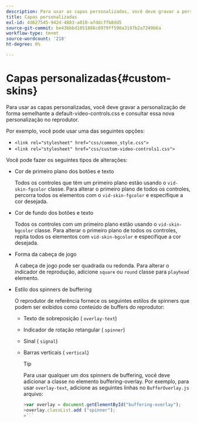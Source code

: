 ```yaml
---
description: Para usar as capas personalizadas, você deve gravar a personalização de forma semelhante a default-video-controls.css e consultar essa nova personalização no reprodutor.
title: Capas personalizadas
exl-id: 4d627545-942d-4883-a010-afddcffb8dd5
source-git-commit: be43bbbd1051886c8979ff590a3197b2a7249b6a
workflow-type: tm+mt
source-wordcount: '218'
ht-degree: 0%

---
```


# Capas personalizadas{#custom-skins}

Para usar as capas personalizadas, você deve gravar a personalização de forma semelhante a default-video-controls.css e consultar essa nova personalização no reprodutor.

Por exemplo, você pode usar uma das seguintes opções:

* `<link rel="stylesheet" href="css/common_style.css">`
* `<link rel="stylesheet" href="css/custom-video-controls1.css">`

Você pode fazer os seguintes tipos de alterações:

* Cor de primeiro plano dos botões e texto

   Todos os controles que têm um primeiro plano estão usando o `vid-skin-fgcolor` classe. Para alterar o primeiro plano de todos os controles, percorra todos os elementos com o `vid-skin-fgcolor` e especifique a cor desejada.
* Cor de fundo dos botões e texto

   Todos os controles com um primeiro plano estão usando o `vid-skin-bgcolor` classe. Para alterar o primeiro plano de todos os controles, repita todos os elementos com `vid-skin-bgcolor` e especifique a cor desejada.
* Forma da cabeça de jogo

   A cabeça de jogo pode ser quadrada ou redonda. Para alterar o indicador de reprodução, adicione `square` ou `round` classe para `playhead` elemento.
* Estilo dos spinners de buffering

   O reprodutor de referência fornece os seguintes estilos de spinners que podem ser exibidos como conteúdo de buffers do reprodutor:

   * Texto de sobreposição ( `overlay-text`)
   * Indicador de rotação retangular ( `spinner`)
   * Sinal ( `signal`)
   * Barras verticais ( `vertical`)

      >[!TIP]
      >
      >Para usar qualquer um dos spinners de buffering, você deve adicionar a classe no elemento buffering-overlay. Por exemplo, para usar `overlay-text`, adicione as seguintes linhas no `BufferOverlay.js` arquivo:
      >
      >
      ```js
      >var overlay = document.getElementById("buffering-overlay"); 
      >overlay.classList.add ("spinner");
      >```
